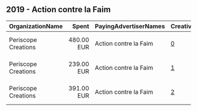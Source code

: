 ## 2019 - Action contre la Faim 
|OrganizationName|Spent|PayingAdvertiserNames|CreativeUrls|Impressions|Genders|AgeBrackets|CountryCodes|BillingAddresses|CandidateBallotInformation|
|:---|---:|:---|:---|---:|:---|:---|:---|:---|:---|
|Periscope Creations|480.00 EUR|Action contre la Faim|[0](https://www.snap.com/political-ads/asset/9f53fffeb30bd5aa78b50c0f8a9309d924fa4942f3151bf168990b949cdf0dc9?mediaType=mp4)|354,383||18-34|france|"8 rue georges besse,Clermont-Ferrand,63100,FR"||
|Periscope Creations|239.00 EUR|Action contre la Faim|[1](https://www.snap.com/political-ads/asset/9f53fffeb30bd5aa78b50c0f8a9309d924fa4942f3151bf168990b949cdf0dc9?mediaType=mp4)|226,765||18-34|france|"8 rue georges besse,Clermont-Ferrand,63100,FR"||
|Periscope Creations|391.00 EUR|Action contre la Faim|[2](https://www.snap.com/political-ads/asset/9f53fffeb30bd5aa78b50c0f8a9309d924fa4942f3151bf168990b949cdf0dc9?mediaType=mp4)|445,830||18-34|france|"8 rue georges besse,Clermont-Ferrand,63100,FR"||

